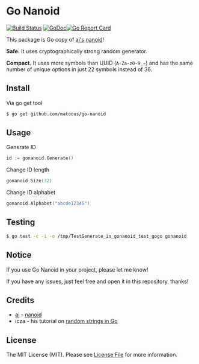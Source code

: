 # Go Nanoid

[![Build Status](https://travis-ci.org/matoous/go-nanoid.svg?branch=master)](https://travis-ci.org/matoous/go-nanoid) [![GoDoc](https://godoc.org/github.com/matoous/go-nanoid?status.svg)](https://godoc.org/github.com/matoous/go-nanoid)[![Go Report Card](https://goreportcard.com/badge/github.com/matoous/go-nanoid)](https://goreportcard.com/report/github.com/matoous/go-nanoid)


This package is Go copy of [ai's](https://github.com/ai) [nanoid](https://github.com/ai/nanoid)!

**Safe.** It uses cryptographically strong random generator.

**Compact.** It uses more symbols than UUID (`A-Za-z0-9_~`)
and has the same number of unique options in just 22 symbols instead of 36.

## Install

Via go get tool

``` bash
$ go get github.com/matoous/go-nanoid
```

## Usage

Generate ID

``` go
id := gonanoid.Generate()
```
Change ID length
``` go
gonanoid.Size(32)
```
Change ID alphabet
``` go
gonanoid.Alphabet("abcde12345")
```

## Testing

``` bash
$ go test -c -i -o /tmp/TestGenerate_in_gonanoid_test_gogo gonanoid
```

## Notice

If you use Go Nanoid in your project, please let me know!

If you have any issues, just feel free and open it in this repository, thanks!

## Credits

- [ai](https://github.com/ai) - [nanoid](https://github.com/ai/nanoid)
- icza - his tutorial on [random strings in Go](https://stackoverflow.com/questions/22892120/how-to-generate-a-random-string-of-a-fixed-length-in-golang)

## License

The MIT License (MIT). Please see [License File](LICENSE.md) for more information.
